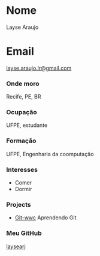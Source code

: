 # Nome
Layse Araujo

# Email
layse.araujo.lr@gmail.com

### Onde moro
Recife, PE, BR

### Ocupação
UFPE, estudante

### Formação
UFPE, Engenharia da coomputação

### Interesses
- Comer
- Dormir


### Projects
- [Git-wwc](https://github.com/laysearj/git-wwc) Aprendendo Git


### Meu GitHub
[laysearj](Ghttps://github.com/laysearj/)
